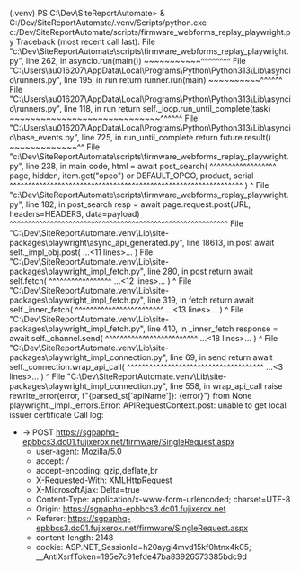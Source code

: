 (.venv) PS C:\Dev\SiteReportAutomate> & C:/Dev/SiteReportAutomate/.venv/Scripts/python.exe c:/Dev/SiteReportAutomate/scripts/firmware_webforms_replay_playwright.py
Traceback (most recent call last):
  File "c:\Dev\SiteReportAutomate\scripts\firmware_webforms_replay_playwright.py", line 262, in <module>
    asyncio.run(main())
    ~~~~~~~~~~~^^^^^^^^
  File "C:\Users\au016207\AppData\Local\Programs\Python\Python313\Lib\asyncio\runners.py", line 195, in run
    return runner.run(main)
           ~~~~~~~~~~^^^^^^
  File "C:\Users\au016207\AppData\Local\Programs\Python\Python313\Lib\asyncio\runners.py", line 118, in run
    return self._loop.run_until_complete(task)
           ~~~~~~~~~~~~~~~~~~~~~~~~~~~~~^^^^^^
  File "C:\Users\au016207\AppData\Local\Programs\Python\Python313\Lib\asyncio\base_events.py", line 725, in run_until_complete
    return future.result()
           ~~~~~~~~~~~~~^^
  File "c:\Dev\SiteReportAutomate\scripts\firmware_webforms_replay_playwright.py", line 238, in main
    code, html = await post_search(
                 ^^^^^^^^^^^^^^^^^^
        page, hidden, item.get("opco") or DEFAULT_OPCO, product, serial
        ^^^^^^^^^^^^^^^^^^^^^^^^^^^^^^^^^^^^^^^^^^^^^^^^^^^^^^^^^^^^^^^
    )
    ^
  File "c:\Dev\SiteReportAutomate\scripts\firmware_webforms_replay_playwright.py", line 182, in post_search
    resp = await page.request.post(URL, headers=HEADERS, data=payload)
           ^^^^^^^^^^^^^^^^^^^^^^^^^^^^^^^^^^^^^^^^^^^^^^^^^^^^^^^^^^^
  File "C:\Dev\SiteReportAutomate\.venv\Lib\site-packages\playwright\async_api\_generated.py", line 18613, in post
    await self._impl_obj.post(
    ...<11 lines>...
    )
  File "C:\Dev\SiteReportAutomate\.venv\Lib\site-packages\playwright\_impl\_fetch.py", line 280, in post
    return await self.fetch(
           ^^^^^^^^^^^^^^^^^
    ...<12 lines>...
    )
    ^
  File "C:\Dev\SiteReportAutomate\.venv\Lib\site-packages\playwright\_impl\_fetch.py", line 319, in fetch
    return await self._inner_fetch(
           ^^^^^^^^^^^^^^^^^^^^^^^^
    ...<13 lines>...
    )
    ^
  File "C:\Dev\SiteReportAutomate\.venv\Lib\site-packages\playwright\_impl\_fetch.py", line 410, in _inner_fetch
    response = await self._channel.send(
               ^^^^^^^^^^^^^^^^^^^^^^^^^
    ...<18 lines>...
    )
    ^
  File "C:\Dev\SiteReportAutomate\.venv\Lib\site-packages\playwright\_impl\_connection.py", line 69, in send
    return await self._connection.wrap_api_call(
           ^^^^^^^^^^^^^^^^^^^^^^^^^^^^^^^^^^^^^
    ...<3 lines>...
    )
    ^
  File "C:\Dev\SiteReportAutomate\.venv\Lib\site-packages\playwright\_impl\_connection.py", line 558, in wrap_api_call
    raise rewrite_error(error, f"{parsed_st['apiName']}: {error}") from None
playwright._impl._errors.Error: APIRequestContext.post: unable to get local issuer certificate
Call log:
  - → POST https://sgpaphq-epbbcs3.dc01.fujixerox.net/firmware/SingleRequest.aspx
    - user-agent: Mozilla/5.0
    - accept: */*
    - accept-encoding: gzip,deflate,br
    - X-Requested-With: XMLHttpRequest
    - X-MicrosoftAjax: Delta=true
    - Content-Type: application/x-www-form-urlencoded; charset=UTF-8
    - Origin: https://sgpaphq-epbbcs3.dc01.fujixerox.net
    - Referer: https://sgpaphq-epbbcs3.dc01.fujixerox.net/firmware/SingleRequest.aspx
    - content-length: 2148
    - cookie: ASP.NET_SessionId=h20aygi4mvd15kf0htnx4k05; __AntiXsrfToken=195e7c91efde47ba83926573385bdc9d
